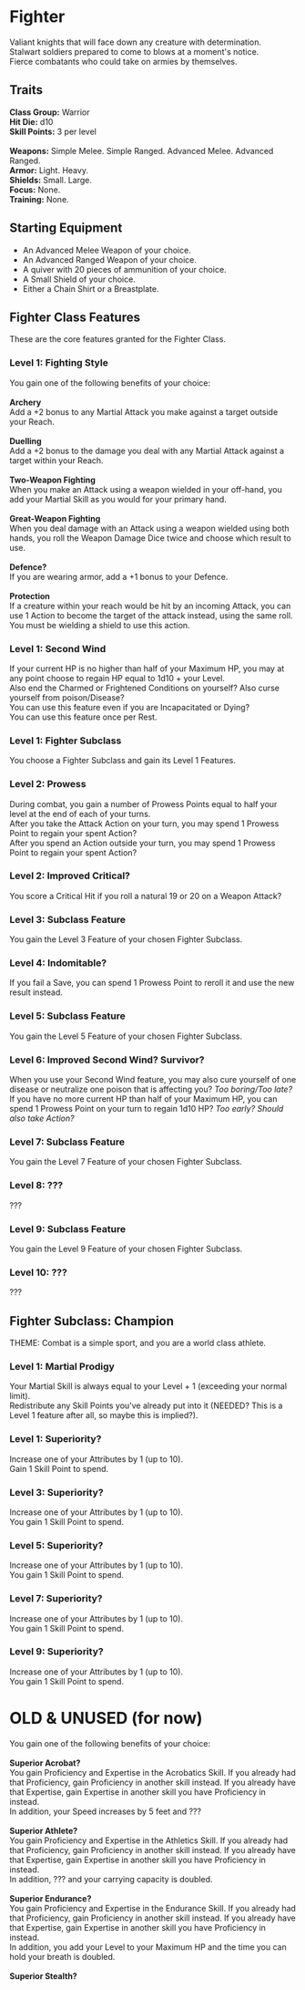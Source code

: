 # Fighter
Valiant knights that will face down any creature with determination. <br>
Stalwart soldiers prepared to come to blows at a moment's notice. <br>
Fierce combatants who could take on armies by themselves. <br>

## Traits
**Class Group:** Warrior <br>
**Hit Die:** d10 <br>
**Skill Points:** 3 per level <br>
<br>
**Weapons:** Simple Melee. Simple Ranged. Advanced Melee. Advanced Ranged. <br>
**Armor:** Light. Heavy. <br>
**Shields:** Small. Large. <br>
**Focus:** None. <br>
**Training:** None. <br>

## Starting Equipment
+ An Advanced Melee Weapon of your choice.
+ An Advanced Ranged Weapon of your choice.
+ A quiver with 20 pieces of ammunition of your choice.
+ A Small Shield of your choice.
+ Either a Chain Shirt or a Breastplate.

## Fighter Class Features
These are the core features granted for the Fighter Class.

### Level 1: Fighting Style
You gain one of the following benefits of your choice:
<br><br>
**Archery** <br>
Add a +2 bonus to any Martial Attack you make against a target outside your Reach.
<br><br>
**Duelling** <br>
Add a +2 bonus to the damage you deal with any Martial Attack against a target within your Reach.
<br><br>
**Two-Weapon Fighting** <br>
When you make an Attack using a weapon wielded in your off-hand, you add your Martial Skill as you would for your primary hand.
<br><br>
**Great-Weapon Fighting** <br>
When you deal damage with an Attack using a weapon wielded using both hands, you roll the Weapon Damage Dice twice and choose which result to use.
<br><br>
**Defence?** <br>
If you are wearing armor, add a +1 bonus to your Defence.
<br><br>
**Protection** <br>
If a creature within your reach would be hit by an incoming Attack, you can use 1 Action to become the target of the attack instead, using the same roll. <br>
You must be wielding a shield to use this action.

### Level 1: Second Wind
If your current HP is no higher than half of your Maximum HP, you may at any point choose to regain HP equal to 1d10 + your Level. <br>
Also end the Charmed or Frightened Conditions on yourself? Also curse yourself from poison/Disease? <br>
You can use this feature even if you are Incapacitated or Dying? <br>
You can use this feature once per Rest.
### Level 1: Fighter Subclass
You choose a Fighter Subclass and gain its Level 1 Features.

### Level 2: Prowess
During combat, you gain a number of Prowess Points equal to half your level at the end of each of your turns. <br>
After you take the Attack Action on your turn, you may spend 1 Prowess Point to regain your spent Action? <br>
After you spend an Action outside your turn, you may spend 1 Prowess Point to regain your spent Action?

### Level 2: Improved Critical?
You score a Critical Hit if you roll a natural 19 or 20 on a Weapon Attack?

### Level 3: Subclass Feature
You gain the Level 3 Feature of your chosen Fighter Subclass.

### Level 4: Indomitable?
If you fail a Save, you can spend 1 Prowess Point to reroll it and use the new result instead.

### Level 5: Subclass Feature
You gain the Level 5 Feature of your chosen Fighter Subclass.

### Level 6: Improved Second Wind? Survivor?
When you use your Second Wind feature, you may also cure yourself of one disease or neutralize one poison that is affecting you? *Too boring/Too late?* <br>
If you have no more current HP than half of your Maximum HP, you can spend 1 Prowess Point on your turn to regain 1d10 HP? *Too early? Should also take Action?*

### Level 7: Subclass Feature
You gain the Level 7 Feature of your chosen Fighter Subclass.

### Level 8: ???
???

### Level 9: Subclass Feature
You gain the Level 9 Feature of your chosen Fighter Subclass.

### Level 10: ???
???

## Fighter Subclass: Champion
THEME: Combat is a simple sport, and you are a world class athlete.

### Level 1: Martial Prodigy
Your Martial Skill is always equal to your Level + 1 (exceeding your normal limit). <br>
Redistribute any Skill Points you've already put into it (NEEDED? This is a Level 1 feature after all, so maybe this is implied?).
### Level 1: Superiority?
Increase one of your Attributes by 1 (up to 10). <br>
Gain 1 Skill Point to spend.

### Level 3: Superiority?
Increase one of your Attributes by 1 (up to 10). <br>
You gain 1 Skill Point to spend.

### Level 5: Superiority?
Increase one of your Attributes by 1 (up to 10). <br>
You gain 1 Skill Point to spend.

### Level 7: Superiority?
Increase one of your Attributes by 1 (up to 10). <br>
You gain 1 Skill Point to spend.

### Level 9: Superiority?
Increase one of your Attributes by 1 (up to 10). <br>
You gain 1 Skill Point to spend.

# OLD & UNUSED (for now)
You gain one of the following benefits of your choice:
<br><br>
**Superior Acrobat?** <br>
You gain Proficiency and Expertise in the Acrobatics Skill. If you already had that Proficiency, gain Proficiency in another skill instead. If you already have that Expertise, gain Expertise in another skill you have Proficiency in instead. <br>
In addition, your Speed increases by 5 feet and ???
<br><br>
**Superior Athlete?** <br>
You gain Proficiency and Expertise in the Athletics Skill. If you already had that Proficiency, gain Proficiency in another skill instead. If you already have that Expertise, gain Expertise in another skill you have Proficiency in instead. <br>
In addition, ??? and your carrying capacity is doubled.
<br><br>
**Superior Endurance?** <br>
You gain Proficiency and Expertise in the Endurance Skill. If you already had that Proficiency, gain Proficiency in another skill instead. If you already have that Expertise, gain Expertise in another skill you have Proficiency in instead. <br>
In addition, you add your Level to your Maximum HP and the time you can hold your breath is doubled.
<br><br>
**Superior Stealth?** <br>